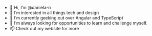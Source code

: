 - 👋 Hi, I’m @daniela-n
- 👀 I’m interested in all things tech and design
- 🌱 I’m currently geeking out over Angular and TypeScript
- 💞️ I’m always looking for opportunities to learn and challenge myself.
- 📫 Check out my website for more

<!---
daniela-n/daniela-n is a ✨ special ✨ repository because its `README.md` (this file) appears on your GitHub profile.
You can click the Preview link to take a look at your changes.
--->

